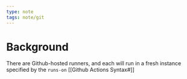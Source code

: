 ```yaml
---
type: note
tags: note/git
---
```

# Background
There are Github-hosted runners, and each will run in a fresh instance specified by the `runs-on` [[Github Actions Syntax#]]